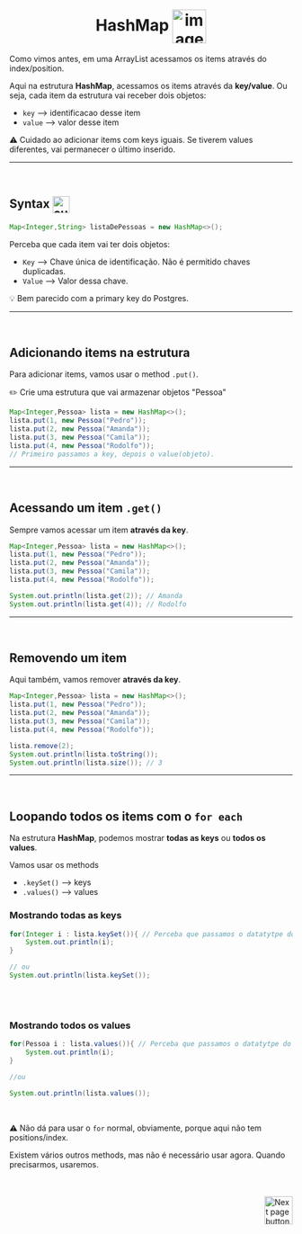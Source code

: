 <h1 align="center">
    HashMap
    <img src="https://cdn-icons-png.flaticon.com/512/3540/3540804.png" alt="image icon" width="60px" align="center">
</h1>


Como vimos antes, em uma ArrayList acessamos os items através do  index/position.

Aqui na estrutura **HashMap**, acessamos os items através da **key/value**. Ou seja, cada item da estrutura vai receber dois objetos:

- `key` --> identificacao desse item
- `value` --> valor desse item


:warning: Cuidado ao adicionar items com keys iguais. Se tiverem values diferentes, vai permanecer o último inserido.

<hr>
<br>

## Syntax <img src="https://cdn-icons-png.flaticon.com/512/1442/1442581.png" alt="curly braces icon" width="30px" align="center">

```java
Map<Integer,String> listaDePessoas = new HashMap<>();
```
Perceba que cada item vai ter dois objetos:

- `Key` --> Chave única de identificação. Não é permitido chaves duplicadas.
- `Value` --> Valor dessa chave.

:bulb: Bem parecido com a primary key do Postgres.

<hr>
<br>

## Adicionando items na estrutura
Para adicionar items, vamos usar o method `.put()`.

:pencil2: Crie uma estrutura que vai armazenar objetos "Pessoa"
```java
Map<Integer,Pessoa> lista = new HashMap<>();
lista.put(1, new Pessoa("Pedro"));
lista.put(2, new Pessoa("Amanda"));
lista.put(3, new Pessoa("Camila"));
lista.put(4, new Pessoa("Rodolfo"));
// Primeiro passamos a key, depois o value(objeto).
```
<hr>
<br>

## Acessando um item `.get()`
Sempre vamos acessar um item **através da key**.

```java
Map<Integer,Pessoa> lista = new HashMap<>();
lista.put(1, new Pessoa("Pedro"));
lista.put(2, new Pessoa("Amanda"));
lista.put(3, new Pessoa("Camila"));
lista.put(4, new Pessoa("Rodolfo"));

System.out.println(lista.get(2)); // Amanda
System.out.println(lista.get(4)); // Rodolfo
```

<hr>
<br>

## Removendo um item
Aqui também, vamos remover **através da key**.
```java
Map<Integer,Pessoa> lista = new HashMap<>();
lista.put(1, new Pessoa("Pedro"));
lista.put(2, new Pessoa("Amanda"));
lista.put(3, new Pessoa("Camila"));
lista.put(4, new Pessoa("Rodolfo"));

lista.remove(2);
System.out.println(lista.toString());
System.out.println(lista.size()); // 3
```

<hr>
<br>

## Loopando todos os items com o `for each`
Na estrutura **HashMap**, podemos mostrar **todas as keys** ou **todos os values**.

Vamos usar os methods
- `.keySet()` --> keys
- `.values()` --> values

### Mostrando todas as keys
```java
for(Integer i : lista.keySet()){ // Perceba que passamos o datatytpe do primeiro objeto do item (key)
    System.out.println(i);
}

// ou
System.out.println(lista.keySet());
```

<br>
<br>

### Mostrando todos os values
```java
for(Pessoa i : lista.values()){ // Perceba que passamos o datatytpe do segundo objeto do item (value)
    System.out.println(i);
}

//ou

System.out.println(lista.values());
```

<br>

:warning: Não dá para usar o `for` normal, obviamente, porque aqui não tem positions/index.

Existem vários outros methods, mas não é necessário usar agora. Quando precisarmos, usaremos.


<br>
<br>

<!-- Next Page Button -->
<a href="https://github.com/lGabrielDev/02.java/blob/main/BLABLABLA">
    <img src="https://cdn-icons-png.flaticon.com/512/8175/8175884.png" alt="Next page button" width="50px" align="right">
</a>